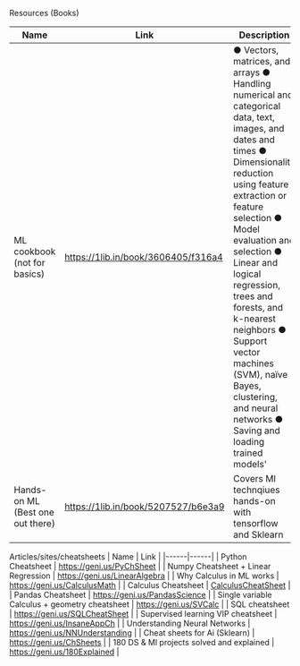 Resources (Books)

| Name | Link | Description |
|------|------|-------------|
| ML cookbook (not for basics) | https://1lib.in/book/3606405/f316a4 | ● Vectors, matrices, and arrays ● Handling numerical and categorical data, text, images, and dates and times ● Dimensionality reduction using feature extraction or feature selection ● Model evaluation and selection ● Linear and logical regression, trees and forests, and k-nearest neighbors ● Support vector machines (SVM), naïve Bayes, clustering, and neural networks ● Saving and loading trained models' | Articles (Practical) and cheatsheets |
| Hands-on ML (Best one out there) | https://1lib.in/book/5207527/b6e3a9 | Covers Ml technqiues hands-on with tensorflow and Sklearn |

Articles/sites/cheatsheets
| Name | Link |
|------|------|
| Python Cheatsheet | https://geni.us/PyChSheet |
| Numpy Cheatsheet + Linear Regression |  https://geni.us/LinearAlgebra |
| Why Calculus in ML works |  https://geni.us/CalculusMath |
| Calculus Cheatsheet | [CalculusCheatSheet](bit.ly/3MISS6B) |
| Pandas Cheatsheet |  https://geni.us/PandasScience |
| Single variable Calculus + geometry cheatsheet |  https://geni.us/SVCalc |
| SQL cheatsheet |  https://geni.us/SQLCheatSheet |
| Supervised learning VIP cheatsheet |  https://geni.us/InsaneAppCh |
| Understanding Neural Networks |  https://geni.us/NNUnderstanding |
| Cheat sheets for Ai (Sklearn) |  https://geni.us/ChSheets |
| 180 DS & Ml projects solved and explained |  https://geni.us/180Explained |
